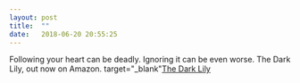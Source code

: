 ```yaml
---
layout: post
title:  ""
date:   2018-06-20 20:55:25
---
```

Following your heart can be deadly. Ignoring it can be even worse. The Dark Lily, out now on Amazon.
target="_blank"[The Dark Lily](https://www.amazon.com/dp/B07D9DD4GS/ref=sr_1_1?s=digital-text&ie=UTF8&qid=1527285078&sr=1-1&keywords=the+dark+lily)

